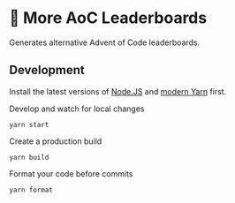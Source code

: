 # 🎄 More AoC Leaderboards

Generates alternative Advent of Code leaderboards.

## Development

Install the latest versions of [Node.JS](https://nodejs.org/) and [modern Yarn](https://yarnpkg.com/getting-started/install) first.

Develop and watch for local changes

    yarn start

Create a production build

    yarn build

Format your code before commits

    yarn format
